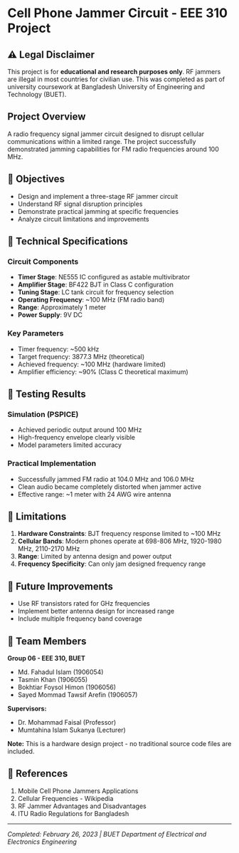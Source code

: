 # Cell Phone Jammer Circuit - EEE 310 Project

## ⚠️ Legal Disclaimer
This project is for **educational and research purposes only**. RF jammers are illegal in most countries for civilian use. This was completed as part of university coursework at Bangladesh University of Engineering and Technology (BUET).

## Project Overview
A radio frequency signal jammer circuit designed to disrupt cellular communications within a limited range. The project successfully demonstrated jamming capabilities for FM radio frequencies around 100 MHz.

## 🎯 Objectives
- Design and implement a three-stage RF jammer circuit
- Understand RF signal disruption principles
- Demonstrate practical jamming at specific frequencies
- Analyze circuit limitations and improvements

## 🔧 Technical Specifications

### Circuit Components
- **Timer Stage**: NE555 IC configured as astable multivibrator
- **Amplifier Stage**: BF422 BJT in Class C configuration  
- **Tuning Stage**: LC tank circuit for frequency selection
- **Operating Frequency**: ~100 MHz (FM radio band)
- **Range**: Approximately 1 meter
- **Power Supply**: 9V DC

### Key Parameters
- Timer frequency: ~500 kHz
- Target frequency: 3877.3 MHz (theoretical)
- Achieved frequency: ~100 MHz (hardware limited)
- Amplifier efficiency: ~90% (Class C theoretical maximum)

## 🧪 Testing Results

### Simulation (PSPICE)
- Achieved periodic output around 100 MHz
- High-frequency envelope clearly visible
- Model parameters limited accuracy

### Practical Implementation
- Successfully jammed FM radio at 104.0 MHz and 106.0 MHz
- Clean audio became completely distorted when jammer active
- Effective range: ~1 meter with 24 AWG wire antenna

## 🚫 Limitations

1. **Hardware Constraints**: BJT frequency response limited to ~100 MHz
2. **Cellular Bands**: Modern phones operate at 698-806 MHz, 1920-1980 MHz, 2110-2170 MHz
3. **Range**: Limited by antenna design and power output
4. **Frequency Specificity**: Can only jam designed frequency range

## 🔮 Future Improvements

- Use RF transistors rated for GHz frequencies
- Implement better antenna design for increased range
- Include multiple frequency band coverage

## 👥 Team Members

**Group 06 - EEE 310, BUET**
- Md. Fahadul Islam (1906054)
- Tasmin Khan (1906055) 
- Bokhtiar Foysol Himon (1906056)
- Sayed Mommad Tawsif Arefin (1906057)

**Supervisors:**
- Dr. Mohammad Faisal (Professor)
- Mumtahina Islam Sukanya (Lecturer)

**Note:** This is a hardware design project - no traditional source code files are included.

## 🔗 References

1. Mobile Cell Phone Jammers Applications
2. Cellular Frequencies - Wikipedia  
3. RF Jammer Advantages and Disadvantages
4. ITU Radio Regulations for Bangladesh

---
*Completed: February 26, 2023 | BUET Department of Electrical and Electronics Engineering*
